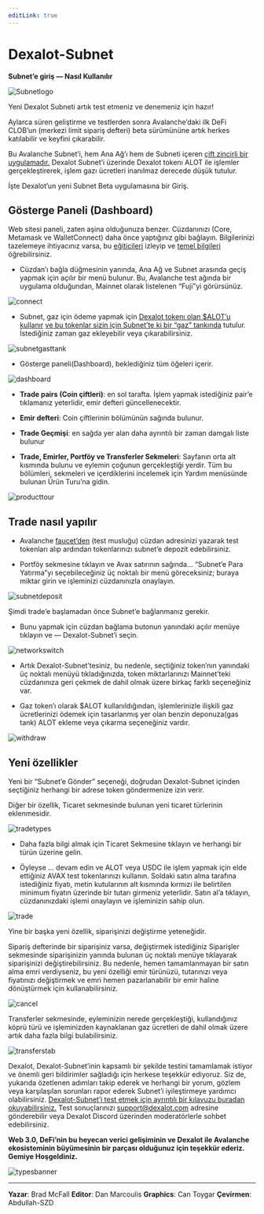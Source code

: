 ```yaml
---
editLink: true
---
```


# Dexalot-Subnet

**Subnet’e giriş — Nasıl Kullanılır**

![Subnetlogo](/images/howtouse/Subnetlogo.png)

Yeni Dexalot Subneti artık test etmeniz ve denemeniz için hazır!

Aylarca süren geliştirme ve testlerden sonra Avalanche’daki ilk DeFi CLOB’un (merkezi limit sipariş defteri) beta sürümününe artık herkes katılabilir ve keyfini çıkarabilir.

Bu Avalanche Subnet’i, hem Ana Ağ’ı hem de Subneti içeren [çift zincirli bir uygulamadır.](https://medium.com/dexalot/dexalot-subnet-e8d3d60f022a) Dexalot Subnet’i üzerinde Dexalot tokenı ALOT ile işlemler gerçekleştirerek, işlem gazı ücretleri inanılmaz derecede düşük tutulur.

İşte Dexalot’un yeni Subnet Beta uygulamasına bir Giriş.

<VidStack src="youtube/vRvaswPuMNg" />

## Gösterge Paneli (Dashboard)

Web sitesi paneli, zaten aşina olduğunuza benzer. Cüzdanınızı (Core, Metamask ve WalletConnect) daha önce yaptığınız gibi bağlayın. Bilgilerinizi tazelemeye ihtiyacınız varsa, bu [eğiticileri](https://medium.com/dexalot/tagged/dexalot-tutorial) izleyip ve [temel bilgileri](https://medium.com/dexalot/learn-the-basics-e893a62261a3) öğrebilirsiniz.

* Cüzdan’ı bağla düğmesinin yanında, Ana Ağ ve Subnet arasında geçiş yapmak için açılır bir menü bulunur. Bu, Avalanche test ağında bir uygulama olduğundan, Mainnet olarak listelenen “Fuji”yi görürsünüz.

![connect](/images/howtouse/connect.png)

* Subnet, gaz için ödeme yapmak için [Dexalot tokenı olan $ALOT’u kullanır](https://medium.com/dexalot/dexalot-subnet-e8d3d60f022a) [ve bu tokenlar sizin için Subnet’te ki bir “gaz” tankında](https://medium.com/dexalot/dexalot-subnet-e8d3d60f022a) tutulur. İstediğiniz zaman gaz ekleyebilir veya çıkarabilirsiniz.

![subnetgasttank](/images/howtouse/subnetgastank.png)

* Gösterge paneli(Dashboard), beklediğiniz tüm öğeleri içerir.

![dashboard](/images/howtouse/dashboard.png)

* **Trade pairs (Coin çiftleri)**: en sol tarafta. İşlem yapmak istediğiniz pair’e tıklamanız yeterlidir, emir defteri güncellenecektir.

* **Emir defteri**: Coin çiftlerinin bölümünün sağında bulunur.

* **Trade Geçmişi**: en sağda yer alan daha ayrıntılı bir zaman damgalı liste bulunur

* **Trade, Emirler, Portföy ve Transferler Sekmeleri**: Sayfanın orta alt kısmında bulunu ve eylemin çoğunun gerçekleştiği yerdir. Tüm bu bölümleri, sekmeleri ve içerdiklerini incelemek için Yardım menüsünde bulunan Ürün Turu’na gidin.

![producttour](/images/howtouse/producttour.png)

## Trade nasıl yapılır

* Avalanche [faucet’den](https://faucet.avax.network/) (test musluğu) cüzdan adresinizi yazarak test tokenları alıp ardından tokenlarınızı subnet’e depozit edebilirsiniz.

* Portföy sekmesine tıklayın ve Avax satırının sağında… “Subnet’e Para Yatırma”yı seçebileceğiniz üç noktalı bir menü göreceksiniz; buraya miktar girin ve işleminizi cüzdanınızla onaylayın.

![subnetdeposit](/images/howtouse/subnetdeposit.png)

Şimdi trade’e başlamadan önce Subnet’e bağlanmanız gerekir.

* Bunu yapmak için cüzdan bağlama butonun yanındaki açılır menüye tıklayın ve — Dexalot-Subnet’i seçin.

![networkswitch](/images/howtouse/networkswitch.png)

* Artık Dexalot-Subnet’tesiniz, bu nedenle, seçtiğiniz token’nın yanındaki üç noktalı menüyü tıkladığınızda, token miktarlarınızı Mainnet’teki cüzdanınıza geri çekmek de dahil olmak üzere birkaç farklı seçeneğiniz var.

* Gaz token’ı olarak $ALOT kullanıldığından, işlemlerinizle ilişkili gaz ücretlerinizi ödemek için tasarlanmış yer olan benzin deponuza(gas tank) ALOT ekleme veya çıkarma seçeneğiniz vardır.

![withdraw](/images/howtouse/withdraw.png)

## Yeni özellikler

Yeni bir “Subnet’e Gönder” seçeneği, doğrudan Dexalot-Subnet içinden seçtiğiniz herhangi bir adrese token göndermenize izin verir.

Diğer bir özellik, Ticaret sekmesinde bulunan yeni ticaret türlerinin eklenmesidir.

![tradetypes](/images/howtouse/tradetypes.png)

* Daha fazla bilgi almak için Ticaret Sekmesine tıklayın ve herhangi bir türün üzerine gelin.

* Öyleyse … devam edin ve ALOT veya USDC ile işlem yapmak için elde ettiğiniz AVAX test tokenlarınızı kullanın. Soldaki satın alma tarafına istediğiniz fiyatı, metin kutularının alt kısmında kırmızı ile belirtilen minimum fiyatın üzerinde bir tutarı girmeniz yeterlidir. Satın al’a tıklayın, cüzdanınızdaki işlemi onaylayın ve işleminizin sahip olun.

![trade](/images/howtouse/trade.png)

Yine bir başka yeni özellik, siparişinizi değiştirme yeteneğidir.

Sipariş defterinde bir siparişiniz varsa, değiştirmek istediğiniz Siparişler sekmesinde siparişinizin yanında bulunan üç noktalı menüye tıklayarak siparişinizi değiştirebilirsiniz. Bu nedenle, hemen tamamlanmayan bir satın alma emri verdiyseniz, bu yeni özelliği emir türünüzü, tutarınızı veya fiyatınızı değiştirmek ve emri hemen pazarlanabilir bir emir haline dönüştürmek için kullanabilirsiniz.

![cancel](/images/howtouse/cancel.png)

Transferler sekmesinde, eyleminizin nerede gerçekleştiği, kullandığınız köprü türü ve işleminizden kaynaklanan gaz ücretleri de dahil olmak üzere artık daha fazla bilgi bulabilirsiniz.

![transferstab](/images/howtouse/transferstab.png)

Dexalot, Dexalot-Subnet’inin kapsamlı bir şekilde testini tamamlamak istiyor ve önemli geri bildirimler sağladığı için herkese teşekkür ediyoruz. Siz de, yukarıda özetlenen adımları takip ederek ve herhangi bir yorum, gözlem veya karşılaşılan sorunları rapor ederek Subnet’i iyileştirmeye yardımcı olabilirsiniz. [Dexalot-Subnet’i test etmek için ayrıntılı bir kılavuzu buradan okuyabilirsiniz.](https://medium.com/dexalot/the-dexalot-subnet-public-testing-4bea8bc80521) Test sonuçlarınızı [support@dexalot.com](mailto:support@dexalot.com ) adresine gönderebilir veya Dexalot Discord üzerinden moderatörlerle sohbet edebilirsiniz.

**Web 3.0, DeFi’nin bu heyecan verici gelişiminin ve Dexalot ile Avalanche ekosisteminin büyümesinin bir parçası olduğunuz için teşekkür ederiz. Gemiye Hoşgeldiniz.**

![typesbanner](/images/howtouse/typesbanner.png)

---

**Yazar**: Brad McFall
**Editor**: Dan Marcoulis
**Graphics**: Can Toygar
**Çevirmen**: Abdullah-SZD
